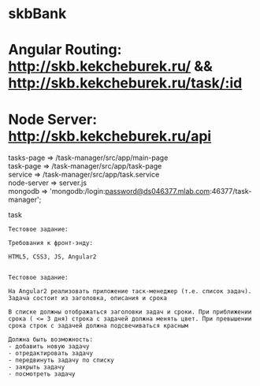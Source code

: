 # skbBank
# Angular Routing: http://skb.kekcheburek.ru/ && http://skb.kekcheburek.ru/task/:id
# Node Server: http://skb.kekcheburek.ru/api


tasks-page   => /task-manager/src/app/main-page <br>
task-page    => /task-manager/src/app/task-page <br>
service      => /task-manager/src/app/task.service <br>
node-server  => server.js <br>
mongodb      => 'mongodb:/login:password@ds046377.mlab.com:46377/task-manager';

task

```
Тестовое задание:

Требования к фронт-энду:

HTML5, CSS3, JS, Angular2


Тестовое задание:

На Angular2 реализовать приложение таск-менеджер (т.е. список задач).
Задача состоит из заголовка, описания и срока

В списке должны отображаться заголовки задач и сроки. При приближении срока ( <= 3 дня) строка с задачей должна менять цвет. При превышении срока строк с задачей должна подсвечиваться красным

Должна быть возможность:
- добавить новую задачу
- отредактировать задачу
- передвинуть задачу по списку
- закрыть задачу
- посмотреть задачу

```
